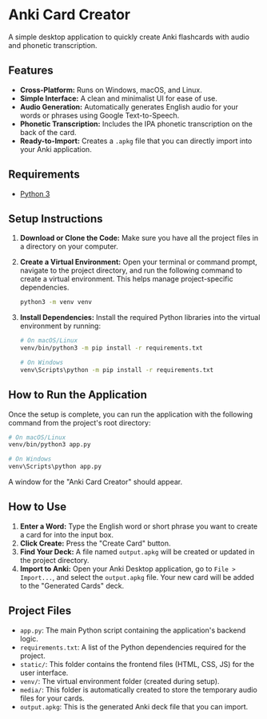 # Anki Card Creator

A simple desktop application to quickly create Anki flashcards with audio and phonetic transcription.

## Features

-   **Cross-Platform:** Runs on Windows, macOS, and Linux.
-   **Simple Interface:** A clean and minimalist UI for ease of use.
-   **Audio Generation:** Automatically generates English audio for your words or phrases using Google Text-to-Speech.
-   **Phonetic Transcription:** Includes the IPA phonetic transcription on the back of the card.
-   **Ready-to-Import:** Creates a `.apkg` file that you can directly import into your Anki application.

## Requirements

-   [Python 3](https://www.python.org/downloads/)

## Setup Instructions

1.  **Download or Clone the Code:**
    Make sure you have all the project files in a directory on your computer.

2.  **Create a Virtual Environment:**
    Open your terminal or command prompt, navigate to the project directory, and run the following command to create a virtual environment. This helps manage project-specific dependencies.
    ```bash
    python3 -m venv venv
    ```

3.  **Install Dependencies:**
    Install the required Python libraries into the virtual environment by running:
    ```bash
    # On macOS/Linux
    venv/bin/python3 -m pip install -r requirements.txt

    # On Windows
    venv\Scripts\python -m pip install -r requirements.txt
    ```

## How to Run the Application

Once the setup is complete, you can run the application with the following command from the project's root directory:

```bash
# On macOS/Linux
venv/bin/python3 app.py

# On Windows
venv\Scripts\python app.py
```

A window for the "Anki Card Creator" should appear.

## How to Use

1.  **Enter a Word:** Type the English word or short phrase you want to create a card for into the input box.
2.  **Click Create:** Press the "Create Card" button.
3.  **Find Your Deck:** A file named `output.apkg` will be created or updated in the project directory.
4.  **Import to Anki:** Open your Anki Desktop application, go to `File > Import...`, and select the `output.apkg` file. Your new card will be added to the "Generated Cards" deck.

## Project Files

-   `app.py`: The main Python script containing the application's backend logic.
-   `requirements.txt`: A list of the Python dependencies required for the project.
-   `static/`: This folder contains the frontend files (HTML, CSS, JS) for the user interface.
-   `venv/`: The virtual environment folder (created during setup).
-   `media/`: This folder is automatically created to store the temporary audio files for your cards.
-   `output.apkg`: This is the generated Anki deck file that you can import.
